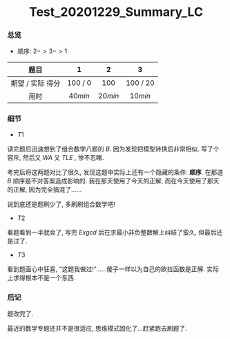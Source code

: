<h1><center>Test_20201229_Summary_LC</center></h1>

### 总览

* 顺序: $2 -> 3 -> 1$​

|       题目       |    1     |    2     |    3     |
| :--------------: | :------: | :------: | :------: |
| 期望 / 实际 得分 | 100 / 0  |   100    | 100 / 20 |
|       用时       | $40 min$ | $20 min$ | $10 min$ |



### 细节

* $T1$

读完题后迅速想到了组合数学八题的 $B$. 因为发现把模型转换后非常相似. 写了个容斥, 然后又 $WA$ 又 $TLE$ , 惨不忍睹.

考完后将这两题对比了很久, 发现这题中实际上还有一个隐藏的条件: **顺序**. 在那道 $B$ 顺序是不对答案造成影响的. 我在那天使用了今天的正解, 而在今天使用了那天的正解, 因为完全搞混了......

说到底还是题刷少了, 多刷刷组合数学吧!

* $T2$

看题看到一半就会了, 写完 $Exgcd$ 后在求最小非负整数解上纠结了蛮久, 但最后还是过了.

* $T3$

看到题面心中狂喜, "这题我做过!"......傻子一样以为自己的欧拉函数是正解. 实际上求得根本不是一个东西.



### 后记

题改完了.

最近的数学专题还并不是很适应, 思维模式固化了...赶紧跑去刷题了.